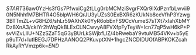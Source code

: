 $START$36aw0YzHs3fGs7PfwxiCg2tLLg0rbMCMziSvgrFXQr9IXdPznfbLwvii90N5NhhfM7BHTR4O5blpWH6QrJU3yUZsS0ExBXR6zKUkNb8ceVfhP3Yzwg3BTTmZL+vG8HZ6/shLr59AXhXk0YyR6obEnFS9CcVumeS7sTXt7xIahXbMYDz8XnA3/ckIYr2hWqQkBLExCLNCwvyA8FVXfpFyTeyW+Icn77qP5wH6kP+PsvViZvLIlU+NZzSZaT5qG3yBUrLkSWjbfLlZ/4bRwebaY9vtuMB54VKv+b5yEp9uT7d+IutlBEGJ7DPHzAANOQ2PKuvptXN+1hgcZNCDIDUOfABPKOKZcahRkAyRYVmzp6k=$END$
